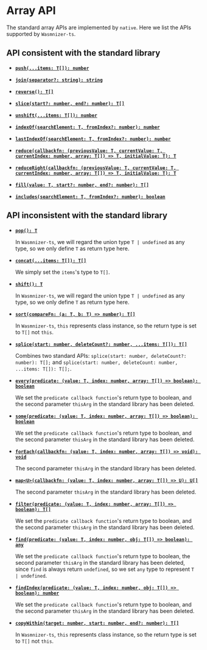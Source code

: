 # Array API

The standard array APIs are implemented by `native`. Here we list the APIs supported by `Wasmnizer-ts`.

## API consistent with the standard library

+ [**`push(...items: T[]): number`**](https://github.com/microsoft/TypeScript/blob/eb374c28d6810e317b0c353d9b1330b0595458f4/src/lib/es5.d.ts#L1313-L1317)

+ [**`join(separator?: string): string`**](https://github.com/microsoft/TypeScript/blob/eb374c28d6810e317b0c353d9b1330b0595458f4/src/lib/es5.d.ts#L1330-L1334)

+ [**`reverse(): T[]`**](https://github.com/microsoft/TypeScript/blob/eb374c28d6810e317b0c353d9b1330b0595458f4/src/lib/es5.d.ts#L1335-L1339)

+ [**`slice(start?: number, end?: number): T[]`**](https://github.com/microsoft/TypeScript/blob/eb374c28d6810e317b0c353d9b1330b0595458f4/src/lib/es5.d.ts#L1345-L1354)

+ [**`unshift(...items: T[]): number`**](https://github.com/microsoft/TypeScript/blob/eb374c28d6810e317b0c353d9b1330b0595458f4/src/lib/es5.d.ts#L1381-L1385)

+ [**`indexOf(searchElement: T, fromIndex?: number): number`**](https://github.com/microsoft/TypeScript/blob/eb374c28d6810e317b0c353d9b1330b0595458f4/src/lib/es5.d.ts#L1386-L1391)

+ [**`lastIndexOf(searchElement: T, fromIndex?: number): number`**](https://github.com/microsoft/TypeScript/blob/eb374c28d6810e317b0c353d9b1330b0595458f4/src/lib/es5.d.ts#L1392-L1397)

+ [**`reduce(callbackfn: (previousValue: T, currentValue: T, currentIndex: number, array: T[]) => T, initialValue: T): T`**](https://github.com/microsoft/TypeScript/blob/eb374c28d6810e317b0c353d9b1330b0595458f4/src/lib/es5.d.ts#L1449-L1455)

+ [**`reduceRight(callbackfn: (previousValue: T, currentValue: T, currentIndex: number, array: T[]) => T, initialValue: T): T`**](https://github.com/microsoft/TypeScript/blob/eb374c28d6810e317b0c353d9b1330b0595458f4/src/lib/es5.d.ts#L1462-L1468)

+ [**`fill(value: T, start?: number, end?: number): T[]`**](https://github.com/microsoft/TypeScript/blob/eb374c28d6810e317b0c353d9b1330b0595458f4/src/lib/es2015.core.d.ts#L25-L33)

+ [**`includes(searchElement: T, fromIndex?: number): boolean`**](https://github.com/microsoft/TypeScript/blob/eb374c28d6810e317b0c353d9b1330b0595458f4/src/lib/es2016.array.include.d.ts#L2-L7)

## API inconsistent with the standard library

+ [**`pop(): T`**](https://github.com/microsoft/TypeScript/blob/eb374c28d6810e317b0c353d9b1330b0595458f4/src/lib/es5.d.ts#L1308-L1312)

    In `Wasmnizer-ts`, we will regard the union type `T | undefined` as any type, so we only define `T` as return type here.

+ [**`concat(...items: T[]): T[]`**](https://github.com/microsoft/TypeScript/blob/eb374c28d6810e317b0c353d9b1330b0595458f4/src/lib/es5.d.ts#L1318-L1329)

    We simply set the `items`'s type to `T[]`.

+ [**`shift(): T`**](https://github.com/microsoft/TypeScript/blob/eb374c28d6810e317b0c353d9b1330b0595458f4/src/lib/es5.d.ts#L1340-L1344)

    In `Wasmnizer-ts`, we will regard the union type `T | undefined` as any type, so we only define `T` as return type here.

+ [**`sort(compareFn: (a: T, b: T) => number): T[]`**](https://github.com/microsoft/TypeScript/blob/eb374c28d6810e317b0c353d9b1330b0595458f4/src/lib/es5.d.ts#L1355-L1365)

    In `Wasmnizer-ts`, `this` represents class instance, so the return type is set to `T[]` not `this`.

+ [**`splice(start: number, deleteCount?: number, ...items: T[]): T[]`**](https://github.com/microsoft/TypeScript/blob/eb374c28d6810e317b0c353d9b1330b0595458f4/src/lib/es5.d.ts#L1366-L1380)

    Combines two standard APIs: `splice(start: number, deleteCount?: number): T[];` and `splice(start: number, deleteCount: number, ...items: T[]): T[];`.

+ [**`every(predicate: (value: T, index: number, array: T[]) => boolean): boolean`**](https://github.com/microsoft/TypeScript/blob/eb374c28d6810e317b0c353d9b1330b0595458f4/src/lib/es5.d.ts#L1407-L1415)

    We set the `predicate callback function`'s return type to boolean, and the second parameter `thisArg` in the standard library has been deleted.

+ [**`some(predicate: (value: T, index: number, array: T[]) => boolean): boolean`**](https://github.com/microsoft/TypeScript/blob/eb374c28d6810e317b0c353d9b1330b0595458f4/src/lib/es5.d.ts#L1416-L1424)

    We set the `predicate callback function`'s return type to boolean, and the second parameter `thisArg` in the standard library has been deleted.

+ [**`forEach(callbackfn: (value: T, index: number, array: T[]) => void): void`**](https://github.com/microsoft/TypeScript/blob/eb374c28d6810e317b0c353d9b1330b0595458f4/src/lib/es5.d.ts#L1425-L1430)

    The second parameter `thisArg` in the standard library has been deleted.

+ [**`map<U>(callbackfn: (value: T, index: number, array: T[]) => U): U[]`**](https://github.com/microsoft/TypeScript/blob/eb374c28d6810e317b0c353d9b1330b0595458f4/src/lib/es5.d.ts#L1431-L1436)

    The second parameter `thisArg` in the standard library has been deleted.

+ [**`filter(predicate: (value: T, index: number, array: T[]) => boolean): T[]`**](https://github.com/microsoft/TypeScript/blob/eb374c28d6810e317b0c353d9b1330b0595458f4/src/lib/es5.d.ts#L1443-L1448)

    We set the `predicate callback function`'s return type to boolean, and the second parameter `thisArg` in the standard library has been deleted.

+ [**`find(predicate: (value: T, index: number, obj: T[]) => boolean): any`**](https://github.com/microsoft/TypeScript/blob/eb374c28d6810e317b0c353d9b1330b0595458f4/src/lib/es2015.core.d.ts#L2-L12)

    We set the `predicate callback function`'s return type to boolean, the second parameter `thisArg` in the standard library has been deleted, since `find` is always return `undefined`, so we set `any` type to represent `T | undefined`.

+ [**`findIndex(predicate: (value: T, index: number, obj: T[]) => boolean): number`**](https://github.com/microsoft/TypeScript/blob/eb374c28d6810e317b0c353d9b1330b0595458f4/src/lib/es2015.core.d.ts#L14-L23)

    We set the `predicate callback function`'s return type to boolean, and the second parameter `thisArg` in the standard library has been deleted.


+ [**`copyWithin(target: number, start: number, end?: number): T[]`**](https://github.com/microsoft/TypeScript/blob/eb374c28d6810e317b0c353d9b1330b0595458f4/src/lib/es2015.core.d.ts#L35-L44)

    In `Wasmnizer-ts`, `this` represents class instance, so the return type is set to `T[]` not `this`.
